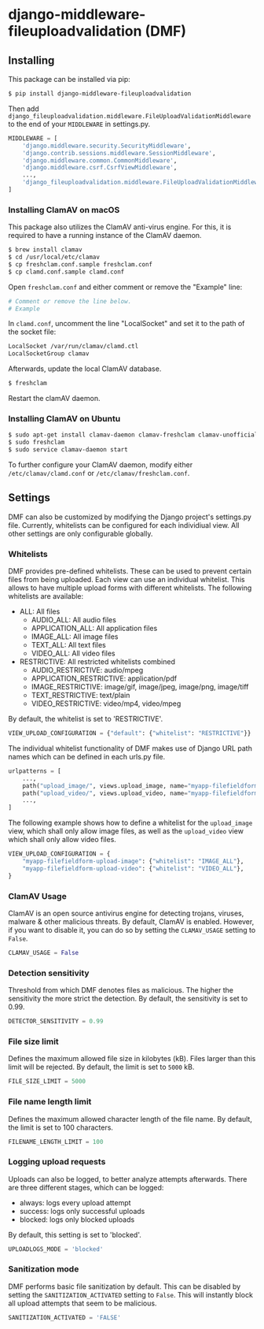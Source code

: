 # django-middleware-fileuploadvalidation (DMF)

[comment]: <> ([![pypi-version]][pypi]) 

## Installing

This package can be installed via pip:

```bash
$ pip install django-middleware-fileuploadvalidation
```

Then add `django_fileuploadvalidation.middleware.FileUploadValidationMiddleware` to the end of your `MIDDLEWARE` in settings.py.

```python
MIDDLEWARE = [
    'django.middleware.security.SecurityMiddleware',
    'django.contrib.sessions.middleware.SessionMiddleware',
    'django.middleware.common.CommonMiddleware',
    'django.middleware.csrf.CsrfViewMiddleware',
    ...,
    'django_fileuploadvalidation.middleware.FileUploadValidationMiddleware',
]
```

### Installing ClamAV on macOS

This package also utilizes the ClamAV anti-virus engine. For this, it is required to have a running instance of the ClamAV daemon.

```bash
$ brew install clamav
$ cd /usr/local/etc/clamav
$ cp freshclam.conf.sample freshclam.conf
$ cp clamd.conf.sample clamd.conf
```

Open `freshclam.conf` and either comment or remove the "Example" line:
```bash
# Comment or remove the line below.
# Example
```

In `clamd.conf`, uncomment the line "LocalSocket" and set it to the path of the socket file:
```bash
LocalSocket /var/run/clamav/clamd.ctl
LocalSocketGroup clamav
```

Afterwards, update the local ClamAV database.
```bash
$ freshclam
```

Restart the clamAV daemon.

### Installing ClamAV on Ubuntu

```bash
$ sudo apt-get install clamav-daemon clamav-freshclam clamav-unofficial-sigs
$ sudo freshclam
$ sudo service clamav-daemon start
```

To further configure your ClamAV daemon, modify either `/etc/clamav/clamd.conf` or `/etc/clamav/freshclam.conf`.


[pypi]: https://pypi.org/project/django-cprofile-middleware/
[pypi-version]: https://img.shields.io/pypi/v/django-cprofile-middleware.svg

## Settings
DMF can also be customized by modifying the Django project's settings.py file. 
Currently, whitelists can be configured for each individiual view. All other settings
are only configurable globally.

### Whitelists
DMF provides pre-defined whitelists. These can be used to prevent certain files from being uploaded.
Each view can use an individual whitelist. This allows to have multiple upload forms with different whitelists. 
The following whitelists are available:

- ALL: All files
  - AUDIO_ALL: All audio files
  - APPLICATION_ALL: All application files
  - IMAGE_ALL: All image files
  - TEXT_ALL: All text files
  - VIDEO_ALL: All video files
- RESTRICTIVE: All restricted whitelists combined
  - AUDIO_RESTRICTIVE: audio/mpeg
  - APPLICATION_RESTRICTIVE: application/pdf
  - IMAGE_RESTRICTIVE: image/gif, image/jpeg, image/png, image/tiff
  - TEXT_RESTRICTIVE: text/plain
  - VIDEO_RESTRICTIVE: video/mp4, video/mpeg

By default, the whitelist is set to 'RESTRICTIVE'.

```python
VIEW_UPLOAD_CONFIGURATION = {"default": {"whitelist": "RESTRICTIVE"}}
```

The individual whitelist functionality of DMF makes use of Django URL path names which can be defined in each urls.py file.

```python
urlpatterns = [
    ...,
    path("upload_image/", views.upload_image, name="myapp-filefieldform-upload-image"),
    path("upload_video/", views.upload_video, name="myapp-filefieldform-upload-video"),
    ...,
]
```

The following example shows how to define a whitelist for the `upload_image` view, which shall only allow image files, as well as the `upload_video` view which shall only allow video files.

```python
VIEW_UPLOAD_CONFIGURATION = {
    "myapp-filefieldform-upload-image": {"whitelist": "IMAGE_ALL"},
    "myapp-filefieldform-upload-video": {"whitelist": "VIDEO_ALL"},
}
```


### ClamAV Usage
ClamAV is an open source antivirus engine for detecting trojans, viruses, malware & other malicious threats. By default, ClamAV is enabled. However, if you want to disable it, you can do so by setting the `CLAMAV_USAGE` setting to `False`.
```python
CLAMAV_USAGE = False
```

### Detection sensitivity
Threshold from which DMF denotes files as malicious.
The higher the sensitivity the more strict the detection.
By default, the sensitivity is set to 0.99.
```python
DETECTOR_SENSITIVITY = 0.99
```

### File size limit
Defines the maximum allowed file size in kilobytes (kB). Files larger than this limit will be rejected. By default, the limit is set to `5000` kB.
```python
FILE_SIZE_LIMIT = 5000
```

### File name length limit
Defines the maximum allowed character length of the file name.
By default, the limit is set to 100 characters.
```python
FILENAME_LENGTH_LIMIT = 100
```

### Logging upload requests
Uploads can also be logged, to better analyze attempts afterwards.
There are three different stages, which can be logged:
- always: logs every upload attempt
- success: logs only successful uploads
- blocked: logs only blocked uploads
  
By default, this setting is set to 'blocked'.
```python
UPLOADLOGS_MODE = 'blocked'
```


### Sanitization mode
DMF performs basic file sanitization by default. This can be disabled by setting the `SANITIZATION_ACTIVATED` setting to `False`. This will instantly block all upload attempts that seem to be malicious.
```python
SANITIZATION_ACTIVATED = 'FALSE'
```